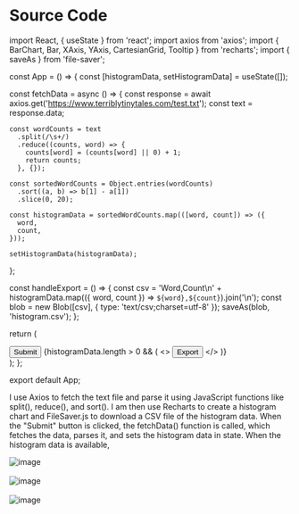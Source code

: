 <h1>Source Code</h1>
<p>  
import React, { useState } from 'react';
import axios from 'axios';
import { BarChart, Bar, XAxis, YAxis, CartesianGrid, Tooltip } from 'recharts';
import { saveAs } from 'file-saver';

const App = () => {
  const [histogramData, setHistogramData] = useState([]);
  
  const fetchData = async () => {
    const response = await axios.get('https://www.terriblytinytales.com/test.txt');
    const text = response.data;
    
    const wordCounts = text
      .split(/\s+/)
      .reduce((counts, word) => {
        counts[word] = (counts[word] || 0) + 1;
        return counts;
      }, {});
    
    const sortedWordCounts = Object.entries(wordCounts)
      .sort((a, b) => b[1] - a[1])
      .slice(0, 20);
    
    const histogramData = sortedWordCounts.map(([word, count]) => ({
      word,
      count,
    }));
    
    setHistogramData(histogramData);
  };
  
  const handleExport = () => {
    const csv = 'Word,Count\n' + histogramData.map(({ word, count }) => `${word},${count}`).join('\n');
    const blob = new Blob([csv], { type: 'text/csv;charset=utf-8' });
    saveAs(blob, 'histogram.csv');
  };
  
  return (
    <div>
      <button onClick={fetchData}>Submit</button>
      {histogramData.length > 0 && (
        <>
          <BarChart width={800} height={400} data={histogramData}>
            <CartesianGrid strokeDasharray="3 3" />
            <XAxis dataKey="word" />
            <YAxis />
            <Tooltip />
            <Bar dataKey="count" fill="#8884d8" />
          </BarChart>
          <button onClick={handleExport}>Export</button>
        </>
      )}
    </div>
  );
};

export default App;
</p>
<p>
  I use Axios to fetch the text file and parse it using JavaScript functions like split(), reduce(), and sort(). I am then use Recharts to create a histogram chart and FileSaver.js to download a CSV file of the histogram data. When the "Submit" button is clicked, the fetchData() function is called, which fetches the data, parses it, and sets the histogram data in state. When the histogram data is available,
</p>

![image](https://github.com/ultimatesachin10/tinytales/assets/79250950/73176fdd-d78f-474b-8d93-c4625e082768)
<br></br>
![image](https://github.com/ultimatesachin10/tinytales/assets/79250950/5cb1d8f1-ac87-4d3f-8526-aeb46efb40cd)
<br></br>
![image](https://github.com/ultimatesachin10/tinytales/assets/79250950/6a0f248c-7e4f-48c3-acdb-55982c929843)
